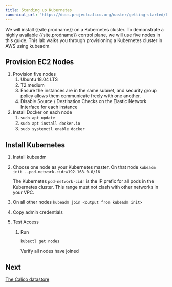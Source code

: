 ```yaml
---
title: Standing up Kubernetes
canonical_url: 'https://docs.projectcalico.org/master/getting-started/kubernetes/installation/hardway/standing-up-kubernetes'
---
```


We will install {{site.prodname}} on a Kubernetes cluster. To demonstrate a highly available {{site.prodname}} control plane, we will use five nodes in this guide. This lab walks you through provisioning a Kubernetes cluster in AWS using kubeadm.

## Provision EC2 Nodes

1. Provision five nodes
    1. Ubuntu 18.04 LTS
    1. T2.medium
    1. Ensure the instances are in the same subnet, and security group policy allows them communicate freely with one another.
    1. Disable Source / Destination Checks on the Elastic Network Interface for each instance
1. Install Docker on each node
    1. `sudo apt update`
    1. `sudo apt install docker.io`
    1. `sudo systemctl enable docker`

## Install Kubernetes

1. Install kubeadm
1. Choose one node as your Kubernetes master. On that node
   `kubeadm init --pod-network-cidr=192.168.0.0/16`

   The Kubernetes `pod-network-cidr` is the IP prefix for all pods in the Kubernetes cluster. This range must not clash with other networks in your VPC.
1. On all other nodes
   `kubeadm join <output from kubeadm init>`
1. Copy admin credentials
1. Test Access
    1. Run 

       `kubectl get nodes`

       Verify all nodes have joined

## Next

[The Calico datastore](./the-calico-datastore)